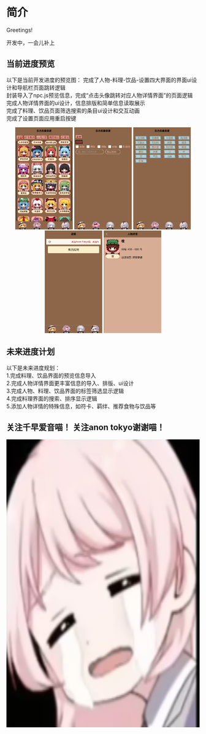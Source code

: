 # 简介

Greetings!

开发中，一会儿补上

## 当前进度预览

以下是当前开发进度的预览图：
完成了人物-料理-饮品-设置四大界面的界面ui设计和导航栏页面跳转逻辑  
封装导入了npc.js预览信息，完成“点击头像跳转对应人物详情界面”的页面逻辑  
完成人物详情界面的ui设计，信息排版和简单信息读取展示  
完成了料理、饮品页面筛选搜索的条目ui设计和交互动画  
完成了设置页面应用重启按键  
<p align="center">
  <img src="./info/info1.png" width="150">
  <img src="./info/info2.png" width="150">
  <img src="./info/info3.png" width="150">
  <img src="./info/info4.png" width="150">
  <img src="./info/info5.png" width="150">
</p>  

## 未来进度计划  

以下是未来进度规划：  
1.完成料理、饮品界面的预览信息导入  
2.完成人物详情界面更丰富信息的导入、排版、ui设计  
3.完成人物、料理、饮品界面的标签筛选显示逻辑  
4.完成料理界面的搜索、排序显示逻辑  
5.添加人物详情的特殊信息，如符卡、羁绊、推荐食物与饮品等  

## 关注千早爱音喵！ 关注anon tokyo谢谢喵！
<p align="center">
  <img src="./info/Anon Tang Cry.png" width="750" height="750">
</p>

